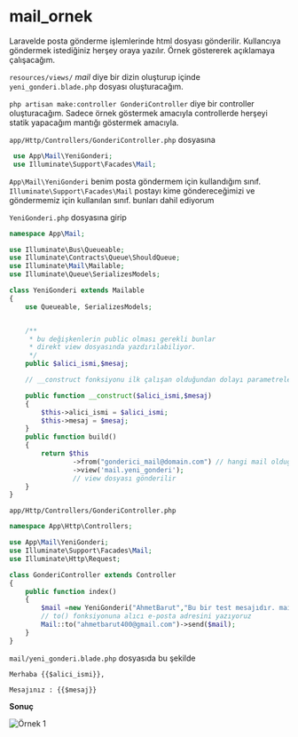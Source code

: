 # mail\_ornek

Laravelde posta gönderme işlemlerinde html dosyası gönderilir. Kullancıya göndermek istediğiniz herşey oraya yazılır. Örnek göstererek açıklamaya çalışacağım.

`resources/views/` _mail_ diye bir dizin oluşturup içinde `yeni_gonderi.blade.php` dosyası oluşturacağım.

`php artisan make:controller GonderiController` diye bir controller oluşturacağım. Sadece örnek göstermek amacıyla controllerde herşeyi statik yapacağım mantığı göstermek amacıyla.

`app/Http/Controllers/GonderiController.php` dosyasına

```php
 use App\Mail\YeniGonderi; 
 use Illuminate\Support\Facades\Mail;
```

`App\Mail\YeniGonderi` benim posta göndermem için kullandığım sınıf. `Illuminate\Support\Facades\Mail` postayı kime göndereceğimizi ve göndermemiz için kullanılan sınıf. bunları dahil ediyorum

`YeniGonderi.php` dosyasına girip

```php
namespace App\Mail;

use Illuminate\Bus\Queueable;
use Illuminate\Contracts\Queue\ShouldQueue;
use Illuminate\Mail\Mailable;
use Illuminate\Queue\SerializesModels;

class YeniGonderi extends Mailable
{
    use Queueable, SerializesModels;


    /**
     * bu değişkenlerin public olması gerekli bunlar
     * direkt view dosyasında yazdırılabiliyor.
     */
    public $alici_ismi,$mesaj;

    // __construct fonksiyonu ilk çalışan olduğundan dolayı parametreleri ordan eşleştiriyorum.

    public function __construct($alici_ismi,$mesaj)
    {
        $this->alici_ismi = $alici_ismi;
        $this->mesaj = $mesaj;
    }
    public function build()
    {
        return $this
                ->from("gonderici_mail@domain.com") // hangi mail olduğunu belirtmeniz gerekli 
                ->view('mail.yeni_gonderi');
                // view dosyası gönderilir
    }
}
```

`app/Http/Controllers/GonderiController.php`

```php
namespace App\Http\Controllers;

use App\Mail\YeniGonderi;
use Illuminate\Support\Facades\Mail;
use Illuminate\Http\Request;

class GonderiController extends Controller
{
    public function index()
    {
        $mail =new YeniGonderi("AhmetBarut","Bu bir test mesajıdır. mailden çıktı atılacak");
        // to() fonksiyonuna alıcı e-posta adresini yazıyoruz
        Mail::to("ahmetbarut400@gmail.com")->send($mail);
    }
}
```

`mail/yeni_gonderi.blade.php` dosyasıda bu şekilde

```
Merhaba {{$alici_ismi}},

Mesajınız : {{$mesaj}}
```

**Sonuç**

![Örnek 1](broken-reference)

